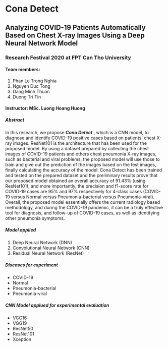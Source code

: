 # Cona Detect
## Analyzing COVID-19 Patients Automatically Based on Chest X-ray Images Using a Deep Neural Network Model
### Research Festival 2020 at FPT Can Tho University
#### Team members:
1. Phan Le Trong Nghia
2. Nguyen Duc Tong
3. Dang Minh Thuan
4. Duong Tri Tin

#### Instructor: MSc. Luong Hoang Huong

##### Abstract
In this research, we propose ***Cona Detect*** , which is a CNN model, to diagnose and identify COVID-19 positive cases based on patients' chest X-ray images. ResNet101 is the architecture that has been used for the proposed model. By using a dataset prepared by collecting the chest images of COVID-19 patients and others chest pneumonia X-ray images, such as bacterial and viral problems, the proposed model will use those to train and give out the prediction of the images based on the test images, finally calculating the accuracy of the model. Cona Detect has been trained and tested on the prepared dataset and the preliminary results prove that our proposed model obtained an overall accuracy of 91.43% (using ResNet101), and more importantly, the precision and f1-score rate for COVID-19 cases are 95% and 97% respectively for 4-class cases (COVID-19 versus Normal versus Pneumonia-bacterial versus Pneumonia-viral). Overall, the proposed model essentially offers the current radiology based methodology, and during the COVID-19 pandemic, it can be a truly effective tool for diagnosis, and follow-up of COVID-19 cases, as well as identifying other pneumonia symptoms.

##### Model applied
1. Deep Neural Network (DNN)
2. Convolutional Neural Network (CNN)
3. Residual Neural Network (ResNet)

##### Diseases for experiment
* COVID-19
* Normal
* Pneumonia-bacterial
* Pneumonia-viral

##### CNN Model applued for experimental evaluation
* VGG16
* VGG19
* ResNet50
* ResNet101
* Xception
